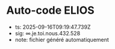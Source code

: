 # Auto-code ELIOS
- ts: 2025-09-16T09:19:47.739Z
- sig: ∞.je.toi.nous.432.528
- note: fichier généré automatiquement